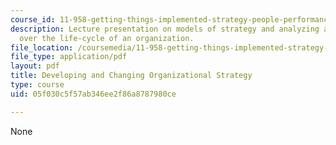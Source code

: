 ```yaml
---
course_id: 11-958-getting-things-implemented-strategy-people-performance-and-leadership-january-iap-2009
description: Lecture presentation on models of strategy and analyzing alignment changes
  over the life-cycle of an organization.
file_location: /coursemedia/11-958-getting-things-implemented-strategy-people-performance-and-leadership-january-iap-2009/05f030c5f57ab346ee2f86a8787980ce_slides2.pdf
file_type: application/pdf
layout: pdf
title: Developing and Changing Organizational Strategy
type: course
uid: 05f030c5f57ab346ee2f86a8787980ce

---
```

None